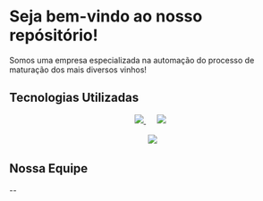 # Seja bem-vindo ao nosso repósitório!
Somos uma empresa especializada na automação do processo de maturação dos mais diversos vinhos!

## Tecnologias Utilizadas
  <div align="center">
    <a href="https://trello.com/w/projetodepigrupo5">
      <img src="https://img.shields.io/badge/Trello-%23026AA7.svg?style=for-the-badge&logo=Trello&logoColor=white">
     <a/>
    &nbsp;&nbsp;&nbsp;&nbsp;
    <a href="https://www.figma.com/file/kTGrsJseUFSEtpT6wig4OD/Prot%C3%B3tipo---DIWINE?type=design&t=TPMMaT02Vh5Gp9IY-6">
      <img src="https://img.shields.io/badge/figma-%23F24E1E.svg?style=for-the-badge&logo=figma&logoColor=white">
    <a/>
      <br><br>
    &nbsp;&nbsp;&nbsp;&nbsp;
    <img src="https://img.shields.io/badge/git-%23F05033.svg?style=for-the-badge&logo=git&logoColor=white">
    &nbsp;&nbsp;
  </div>
    
## Nossa Equipe
--
